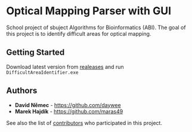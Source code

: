 # Optical Mapping Parser with GUI

School project of sbuject Algorithms for Bioinformatics (ABI).
The goal of this project is to identify difficult areas for optical mapping.

## Getting Started
Download latest version from [realeases](https://github.com/maras49/OMP/releases) and run `DifficultAreaIdentifier.exe`

## Authors

* **David Němec** - https://github.com/daywee
* **Marek Hajdík** - https://github.com/maras49

See also the list of [contributors](https://github.com/maras49/OMP/contributors) who participated in this project.
